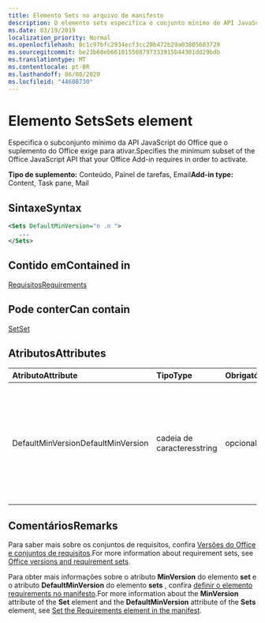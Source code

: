 ```yaml
---
title: Elemento Sets no arquivo de manifesto
description: O elemento sets especifica o conjunto mínimo de API JavaScript do Office que o suplemento do Office exige para ativar.
ms.date: 03/19/2019
localization_priority: Normal
ms.openlocfilehash: 8c1c97bfc2934ecf3cc20b472b29a03805603729
ms.sourcegitcommit: be23b68eb661015508797333915b44381dd29bdb
ms.translationtype: MT
ms.contentlocale: pt-BR
ms.lasthandoff: 06/08/2020
ms.locfileid: "44608730"
---
```

# <a name="sets-element"></a><span data-ttu-id="a55f2-103">Elemento Sets</span><span class="sxs-lookup"><span data-stu-id="a55f2-103">Sets element</span></span>

<span data-ttu-id="a55f2-104">Especifica o subconjunto mínimo da API JavaScript do Office que o suplemento do Office exige para ativar.</span><span class="sxs-lookup"><span data-stu-id="a55f2-104">Specifies the minimum subset of the Office JavaScript API that your Office Add-in requires in order to activate.</span></span>

<span data-ttu-id="a55f2-105">**Tipo de suplemento:** Conteúdo, Painel de tarefas, Email</span><span class="sxs-lookup"><span data-stu-id="a55f2-105">**Add-in type:** Content, Task pane, Mail</span></span>

## <a name="syntax"></a><span data-ttu-id="a55f2-106">Sintaxe</span><span class="sxs-lookup"><span data-stu-id="a55f2-106">Syntax</span></span>

```XML
<Sets DefaultMinVersion="n .n ">
   ...
</Sets>
```

## <a name="contained-in"></a><span data-ttu-id="a55f2-107">Contido em</span><span class="sxs-lookup"><span data-stu-id="a55f2-107">Contained in</span></span>

[<span data-ttu-id="a55f2-108">Requisitos</span><span class="sxs-lookup"><span data-stu-id="a55f2-108">Requirements</span></span>](requirements.md)

## <a name="can-contain"></a><span data-ttu-id="a55f2-109">Pode conter</span><span class="sxs-lookup"><span data-stu-id="a55f2-109">Can contain</span></span>

[<span data-ttu-id="a55f2-110">Set</span><span class="sxs-lookup"><span data-stu-id="a55f2-110">Set</span></span>](set.md)

## <a name="attributes"></a><span data-ttu-id="a55f2-111">Atributos</span><span class="sxs-lookup"><span data-stu-id="a55f2-111">Attributes</span></span>

|<span data-ttu-id="a55f2-112">**Atributo**</span><span class="sxs-lookup"><span data-stu-id="a55f2-112">**Attribute**</span></span>|<span data-ttu-id="a55f2-113">**Tipo**</span><span class="sxs-lookup"><span data-stu-id="a55f2-113">**Type**</span></span>|<span data-ttu-id="a55f2-114">**Obrigatório**</span><span class="sxs-lookup"><span data-stu-id="a55f2-114">**Required**</span></span>|<span data-ttu-id="a55f2-115">**Descrição**</span><span class="sxs-lookup"><span data-stu-id="a55f2-115">**Description**</span></span>|
|:-----|:-----|:-----|:-----|
|<span data-ttu-id="a55f2-116">DefaultMinVersion</span><span class="sxs-lookup"><span data-stu-id="a55f2-116">DefaultMinVersion</span></span>|<span data-ttu-id="a55f2-117">cadeia de caracteres</span><span class="sxs-lookup"><span data-stu-id="a55f2-117">string</span></span>|<span data-ttu-id="a55f2-118">opcional</span><span class="sxs-lookup"><span data-stu-id="a55f2-118">optional</span></span>|<span data-ttu-id="a55f2-119">Especifica o valor do atributo **MinVersion** padrão para todos os elementos do [conjunto](set.md) filho.</span><span class="sxs-lookup"><span data-stu-id="a55f2-119">Specifies the default **MinVersion** attribute value for all child [Set](set.md) elements.</span></span> <span data-ttu-id="a55f2-120">O valor padrão é "1.1".</span><span class="sxs-lookup"><span data-stu-id="a55f2-120">The default value is "1.1".</span></span>|

## <a name="remarks"></a><span data-ttu-id="a55f2-121">Comentários</span><span class="sxs-lookup"><span data-stu-id="a55f2-121">Remarks</span></span>

<span data-ttu-id="a55f2-122">Para saber mais sobre os conjuntos de requisitos, confira [Versões do Office e conjuntos de requisitos](../../develop/office-versions-and-requirement-sets.md).</span><span class="sxs-lookup"><span data-stu-id="a55f2-122">For more information about requirement sets, see [Office versions and requirement sets](../../develop/office-versions-and-requirement-sets.md).</span></span>

<span data-ttu-id="a55f2-123">Para obter mais informações sobre o atributo **MinVersion** do elemento **set** e o atributo **DefaultMinVersion** do elemento **sets** , confira [definir o elemento requirements no manifesto](../../develop/specify-office-hosts-and-api-requirements.md#set-the-requirements-element-in-the-manifest).</span><span class="sxs-lookup"><span data-stu-id="a55f2-123">For more information about the **MinVersion** attribute of the **Set** element and the **DefaultMinVersion** attribute of the **Sets** element, see [Set the Requirements element in the manifest](../../develop/specify-office-hosts-and-api-requirements.md#set-the-requirements-element-in-the-manifest).</span></span>

